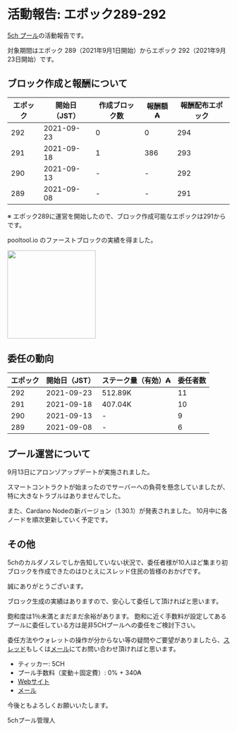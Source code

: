 # 活動報告: エポック289-292

[5ch プール](https://www.5chpool.net/)の活動報告です。

対象期間はエポック 289（2021年9月1日開始）からエポック 292（2021年9月23日開始）です。

## ブロック作成と報酬について

| エポック | 開始日（JST） | 作成ブロック数 | 報酬額 ₳ | 報酬配布エポック |
|----------|---------------|----------------|----------|------------------|
| 292      | 2021-09-23    | 0              | 0        | 294              |
| 291      | 2021-09-18    | 1              | 386      | 293              |
| 290      | 2021-09-13    | -              | -        | 292              |
| 289      | 2021-09-08    | -              | -        | 291              |

※ エポック289に運営を開始したので、ブロック作成可能なエポックは291からです。

pooltool.io のファーストブロックの実績を得ました。

<img src="https://pooltool.io/LIFETIME_BLOCKS_1.png" width="200">

## 委任の動向

|エポック|開始日（JST）|ステーク量（有効）₳ |委任者数|
|--|--|--|--|
|292|2021-09-23|512.89K|11|
|291|2021-09-18|407.04K|10|
|290|2021-09-13|-|9|
|289|2021-09-08|-|6|


## プール運営について

9月13日にアロンゾアップデートが実施されました。

スマートコントラクトが始まったのでサーバーへの負荷を懸念していましたが、特に大きなトラブルはありませんでした。

また、Cardano Nodeの新バージョン（1.30.1）が発表されました。
10月中に各ノードを順次更新していく予定です。

## その他

5chのカルダノスレでしか告知していない状況で、委任者様が10人ほど集まり初ブロックを作成できたのはひとえにスレッド住民の皆様のおかげです。

誠にありがとうございます。

ブロック生成の実績はありますので、安心して委任して頂ければと思います。

飽和度は1％未満とまだまだ余裕があります。
飽和に近く手数料が設定してあるプールに委任している方は是非5CHプールへの委任をご検討下さい。

委任方法やウォレットの操作が分からない等の疑問やご要望がありましたら、[スレッド](https://refind2ch.org/search?q=%E3%82%AB%E3%83%AB%E3%83%80%E3%83%8E)もしくは[メール](mailto:5chstakepool@gmail.com)にてお問い合わせ頂ければと思います。

- ティッカー: 5CH
- プール手数料（変動＋固定費）: 0% + 340₳
- [Webサイト](https://www.5chpool.net/)
- [メール](mailto:5chstakepool@gmail.com)

今後ともよろしくお願いいたします。

5chプール管理人
